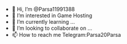 - 👋 Hi, I’m @Parsa11991388
- 👀 I’m interested in Game Hosting
- 🌱 I’m currently learning ...
- 💞️ I’m looking to collaborate on ...
- 📫 How to reach me Telegram:Parsa20Parsa

<!---
Parsa11991388/Parsa11991388 is a ✨ special ✨ repository because its `README.md` (this file) appears on your GitHub profile.
You can click the Preview link to take a look at your changes.
--->
